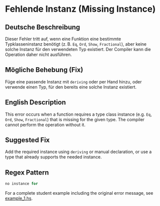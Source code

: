 # Fehlende Instanz (Missing Instance)

## Deutsche Beschreibung
Dieser Fehler tritt auf, wenn eine Funktion eine bestimmte Typklasseninstanz benötigt (z. B. `Eq`, `Ord`, `Show`, `Fractional`), aber keine solche Instanz für den verwendeten Typ existiert. Der Compiler kann die Operation daher nicht ausführen.

## Mögliche Behebung (Fix)
Füge eine passende Instanz mit `deriving` oder per Hand hinzu, oder verwende einen Typ, für den bereits eine solche Instanz existiert.

## English Description
This error occurs when a function requires a type class instance (e.g. `Eq`, `Ord`, `Show`, `Fractional`) that is missing for the given type. The compiler cannot perform the operation without it.

## Suggested Fix
Add the required instance using `deriving` or manual declaration, or use a type that already supports the needed instance.


## Regex Pattern
```python
no instance for
```

For a complete student example including the original error message, see [example_1.hs](./example_1.hs).
